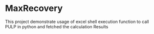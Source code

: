 # MaxRecovery
This project demonstrate usage of excel shell execution function to call PULP in python and fetched the calculation Results
